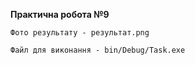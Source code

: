 <b>Практична робота №9</b>

    Фото результату - результат.png

    Файл для виконання - bin/Debug/Task.exe
